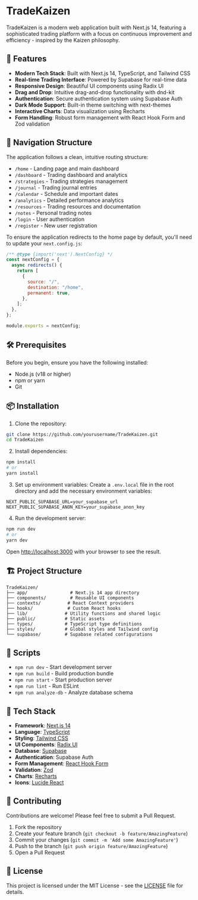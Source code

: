 # TradeKaizen

TradeKaizen is a modern web application built with Next.js 14, featuring a sophisticated trading platform with a focus on continuous improvement and efficiency - inspired by the Kaizen philosophy.

## 🚀 Features

- **Modern Tech Stack**: Built with Next.js 14, TypeScript, and Tailwind CSS
- **Real-time Trading Interface**: Powered by Supabase for real-time data
- **Responsive Design**: Beautiful UI components using Radix UI
- **Drag and Drop**: Intuitive drag-and-drop functionality with dnd-kit
- **Authentication**: Secure authentication system using Supabase Auth
- **Dark Mode Support**: Built-in theme switching with next-themes
- **Interactive Charts**: Data visualization using Recharts
- **Form Handling**: Robust form management with React Hook Form and Zod validation

## 🧭 Navigation Structure

The application follows a clean, intuitive routing structure:

- `/home` - Landing page and main dashboard
- `/dashboard` - Trading dashboard and analytics
- `/strategies` - Trading strategies management
- `/journal` - Trading journal entries
- `/calendar` - Schedule and important dates
- `/analytics` - Detailed performance analytics
- `/resources` - Trading resources and documentation
- `/notes` - Personal trading notes
- `/login` - User authentication
- `/register` - New user registration

To ensure the application redirects to the home page by default, you'll need to update your `next.config.js`:

```js
/** @type {import('next').NextConfig} */
const nextConfig = {
  async redirects() {
    return [
      {
        source: "/",
        destination: "/home",
        permanent: true,
      },
    ];
  },
};

module.exports = nextConfig;
```

## 🛠️ Prerequisites

Before you begin, ensure you have the following installed:

- Node.js (v18 or higher)
- npm or yarn
- Git

## 📦 Installation

1. Clone the repository:

```bash
git clone https://github.com/yourusername/TradeKaizen.git
cd TradeKaizen
```

2. Install dependencies:

```bash
npm install
# or
yarn install
```

3. Set up environment variables:
   Create a `.env.local` file in the root directory and add the necessary environment variables:

```env
NEXT_PUBLIC_SUPABASE_URL=your_supabase_url
NEXT_PUBLIC_SUPABASE_ANON_KEY=your_supabase_anon_key
```

4. Run the development server:

```bash
npm run dev
# or
yarn dev
```

Open [http://localhost:3000](http://localhost:3000) with your browser to see the result.

## 🏗️ Project Structure

```
TradeKaizen/
├── app/                # Next.js 14 app directory
├── components/         # Reusable UI components
├── contexts/          # React Context providers
├── hooks/             # Custom React hooks
├── lib/              # Utility functions and shared logic
├── public/           # Static assets
├── types/            # TypeScript type definitions
├── styles/           # Global styles and Tailwind config
└── supabase/         # Supabase related configurations
```

## 🔧 Scripts

- `npm run dev` - Start development server
- `npm run build` - Build production bundle
- `npm run start` - Start production server
- `npm run lint` - Run ESLint
- `npm run analyze-db` - Analyze database schema

## 🎨 Tech Stack

- **Framework**: [Next.js 14](https://nextjs.org/)
- **Language**: [TypeScript](https://www.typescriptlang.org/)
- **Styling**: [Tailwind CSS](https://tailwindcss.com/)
- **UI Components**: [Radix UI](https://www.radix-ui.com/)
- **Database**: [Supabase](https://supabase.com/)
- **Authentication**: Supabase Auth
- **Form Management**: [React Hook Form](https://react-hook-form.com/)
- **Validation**: [Zod](https://zod.dev/)
- **Charts**: [Recharts](https://recharts.org/)
- **Icons**: [Lucide React](https://lucide.dev/)

## 🤝 Contributing

Contributions are welcome! Please feel free to submit a Pull Request.

1. Fork the repository
2. Create your feature branch (`git checkout -b feature/AmazingFeature`)
3. Commit your changes (`git commit -m 'Add some AmazingFeature'`)
4. Push to the branch (`git push origin feature/AmazingFeature`)
5. Open a Pull Request

## 📝 License

This project is licensed under the MIT License - see the [LICENSE](LICENSE) file for details.
